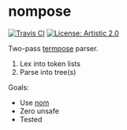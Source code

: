 # nompose

[![Travis CI](https://flat.badgen.net/travis/passcod/nompose/next)][build]
[![License: Artistic 2.0](https://flat.badgen.net/badge/license/Artistic%202.0/purple)][artistic]

Two-pass [termpose] parser.

1. Lex into token lists
2. Parse into tree(s)

Goals:

 - Use [nom]
 - Zero unsafe
 - Tested

[artistic]: ./LICENSE
[build]: https://travis-ci.org/passcod/nompose
[nom]: https://github.com/Geal/nom
[termpose]: https://github.com/makoConstruct/termpose
